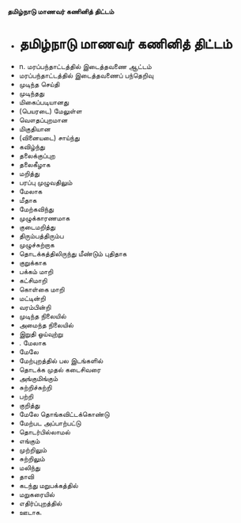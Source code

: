 **தமிழ்நாடு மாணவர் கணினித் திட்டம்**
- # தமிழ்நாடு மாணவர் கணினித் திட்டம்
- n. மரப்பந்தாட்டத்தில் இடைத்தவணை ஆட்டம்
- மரப்பந்தாட்டத்தில் இடைத்தவணைப் பந்தெறிவு
- முடிந்த செய்தி
- முடிந்தது
- மிகைப்படியானது
- (பெயரடை) மேலுள்ள
- வௌதப்புறமான
- மிகுதியான
- (வினையடை) சாய்ந்து
- கவிழ்ந்து
- தலைக்குப்புற
- தலைகீழாக
- மறித்து
- பரப்பு முழுவதிலும்
- மேலாக
- மீதாக
- மேற்கவிந்து
- முழுக்காரணமாக
- குடைமறித்து
- திரும்பத்திரும்ப
- முழுச்சுற்றாக
- தொடக்கத்திலிருந்து மீண்டும் புதிதாக
- குறுக்காக
- பக்கம் மாறி
- கட்சிமாறி
- கொள்கை மாறி
- மட்டின்றி
- வரம்பின்றி
- முடிந்த நிலையில்
- அமைந்த நிலையில்
- இறுதி ஓய்வுற்று
- . மேலாக
- மேலே
- மேற்புறத்தில் பல இடங்களில்
- தொடக்க முதல் கடைசிவரை
- அங்குமிங்கும்
- சுற்றிச்சுற்றி
- பற்றி
- குறித்து
- மேலே தொங்கவிட்டக்கொண்டு
- மேற்பட அப்பாற்பட்டு
- தொடர்பில்லாமல்
- எங்கும்
- முற்றிலும்
- சுற்றிலும்
- மலிந்து
- தாவி
- கடந்து மறுபக்கத்தில்
- மறுகரையில்
- எதிர்ப்புறத்தில்
- ஊடாக.

